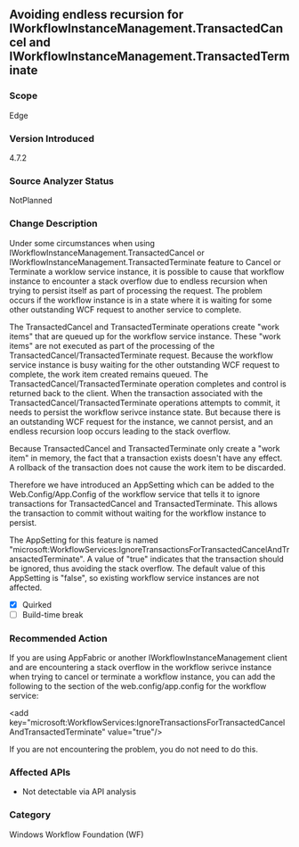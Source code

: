 ## Avoiding endless recursion for IWorkflowInstanceManagement.TransactedCancel and IWorkflowInstanceManagement.TransactedTerminate

### Scope
Edge

### Version Introduced
4.7.2

### Source Analyzer Status
NotPlanned

### Change Description
Under some circumstances when using IWorkflowInstanceManagement.TransactedCancel or IWorkflowInstanceManagement.TransactedTerminate feature to Cancel or Terminate a worklow service instance, it is possible to cause that workflow instance to encounter a stack overflow due to endless recursion when trying to persist itself as part of processing the request. The problem occurs if the workflow instance is in a state where it is waiting for some other outstanding WCF request to another service to complete.

The TransactedCancel and TransactedTerminate operations create "work items" that are queued up for the workflow service instance. These "work items" are not executed as part of the processing of the TransactedCancel/TransactedTerminate request. Because the workflow service instance is busy waiting for the other outstanding WCF request to complete, the work item created remains queued. The TransactedCancel/TransactedTerminate operation completes and control is returned back to the client. When the transaction associated with the TransactedCancel/TransactedTerminate operations attempts to commit, it needs to persist the workflow serivce instance state. But because there is an outstanding WCF request for the instance, we cannot persist, and an endless recursion loop occurs leading to the stack overflow.

Because TransactedCancel and TransactedTerminate only create a "work item" in memory, the fact that a transaction exists doesn't have any effect. A rollback of the transaction does not cause the work item to be discarded.

Therefore we have introduced an AppSetting which can be added to the Web.Config/App.Config of the workflow service that tells it to ignore transactions for TransactedCancel and TransactedTerminate. This allows the transaction to commit without waiting for the workflow instance to persist.

The AppSetting for this feature is named "microsoft:WorkflowServices:IgnoreTransactionsForTransactedCancelAndTransactedTerminate". A value of "true" indicates that the transaction should be ignored, thus avoiding the stack overflow. The default value of this AppSetting is "false", so existing workflow service instances are not affected.


- [x] Quirked 
- [ ] Build-time break

### Recommended Action
If you are using AppFabric or another IWorkflowInstanceManagement client and are encountering a stack overflow in the workflow serivce instance when trying to cancel or terminate a workflow instance, you can add the following to the <appSettings> section of the web.config/app.config for the workflow service:
  
  &lt;add key="microsoft:WorkflowServices:IgnoreTransactionsForTransactedCancelAndTransactedTerminate" value="true"/&gt;
  
If you are not encountering the problem, you do not need to do this.


### Affected APIs
  * Not detectable via API analysis

### Category
Windows Workflow Foundation (WF)


<!--
    https://devdiv.visualstudio.com/DevDiv/_workitems/edit/258978
-->
